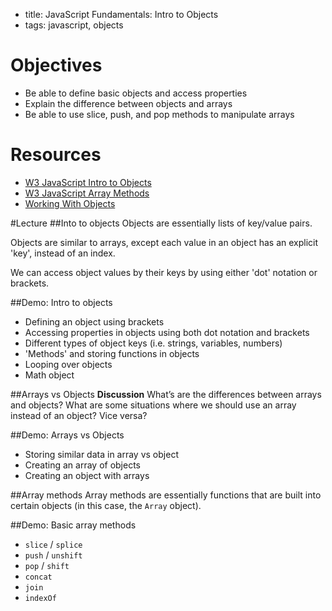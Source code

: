 - title: JavaScript Fundamentals: Intro to Objects
- tags: javascript, objects

# Objectives
* Be able to define basic objects and access properties
* Explain the difference between objects and arrays
* Be able to use slice, push, and pop methods to manipulate arrays 

# Resources
- [W3 JavaScript Intro to Objects](http://www.w3schools.com/js/js_objects.asp)
- [W3 JavaScript Array Methods](http://www.w3schools.com/jsref/jsref_obj_array.asp)
- [Working With Objects](https://developer.mozilla.org/en-US/docs/Web/JavaScript/Guide/Working_with_Objects)

#Lecture
##Into to objects
Objects are essentially lists of key/value pairs. 

Objects are similar to arrays, except each value in an object has an explicit 'key', instead of an index. 

We can access object values by their keys by using either 'dot' notation or brackets.

##Demo: Intro to objects
- Defining an object using brackets
- Accessing properties in objects using both dot notation and brackets
- Different types of object keys (i.e. strings, variables, numbers)
- 'Methods' and storing functions in objects
- Looping over objects
- Math object

##Arrays vs Objects
**Discussion** What’s are the differences between arrays and objects? What are some situations where we should use an array instead of an object? Vice versa?

##Demo: Arrays vs Objects
- Storing similar data in array vs object
- Creating an array of objects
- Creating an object with arrays

##Array methods
Array methods are essentially functions that are built into certain objects (in this case, the `Array` object). 

##Demo: Basic array methods
- `slice` / `splice`
- `push` / `unshift`
- `pop` / `shift`
- `concat`
- `join`
- `indexOf`
